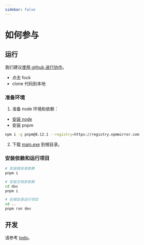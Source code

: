 ```yaml
---
sidebar: false
---
```


# 如何参与

## 运行

我们建议[使用 github 进行协作](https://www.zhihu.com/question/39721968/answer/801943406)。

- 点击 fock
- clone 代码到本地

### 准备环境

1. 准备 node 环境和依赖：

- [安装 node](https://nodejs.org/dist/v18.19.0/node-v18.19.0-x64.msi)
- 安装 pnpm

``` sh
npm i -g pnpm@8.12.1 --registry=https://registry.npmmirror.com
```

2. 下载 [main.exe](https://github.com/wll8/sys-shim/releases/download/example/main.exe) 到根目录。

### 安装依赖和运行项目
``` sh
# 安装根目录依赖
pnpm i

# 安装文档安依赖
cd doc
pnpm i

# 在根目录运行项目
cd ..
pnpm run dev
```

## 开发

请参考 [todo](/docs/api/overview.html#todo)。